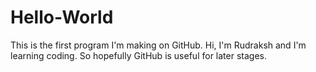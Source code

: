 # Hello-World
This is the first program I'm making on GitHub.
Hi, I'm Rudraksh and I'm learning coding. So hopefully GitHub is useful for later stages.
